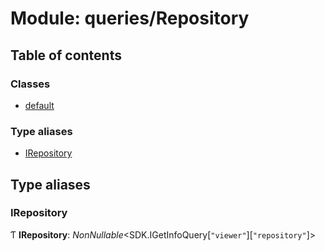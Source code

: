 # Module: queries/Repository

## Table of contents

### Classes

- [default](../classes/queries_repository.default.md)

### Type aliases

- [IRepository](queries_repository.md#irepository)

## Type aliases

### IRepository

Ƭ **IRepository**: *NonNullable*<SDK.IGetInfoQuery[``"viewer"``][``"repository"``]\>
